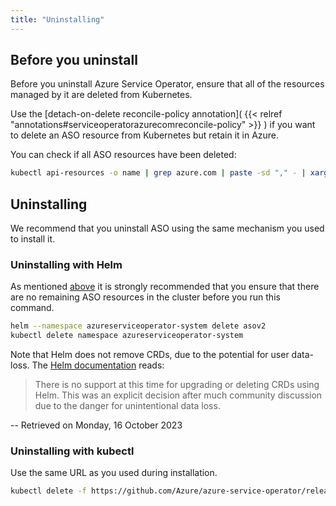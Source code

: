 ```yaml
---
title: "Uninstalling"
---
```


## Before you uninstall

Before you uninstall Azure Service Operator, ensure that all of the resources managed by it are deleted from Kubernetes.

Use the [detach-on-delete reconcile-policy annotation]( {{< relref "annotations#serviceoperatorazurecomreconcile-policy" >}} )
if you want to delete an ASO resource from Kubernetes but retain it in Azure.

You can check if all ASO resources have been deleted:

``` bash
kubectl api-resources -o name | grep azure.com | paste -sd "," - | xargs kubectl get -A
``````

## Uninstalling

We recommend that you uninstall ASO using the same mechanism you used to install it.

### Uninstalling with Helm

As mentioned [above](#before-you-uninstall) it is strongly recommended that you
ensure that there are no remaining ASO resources in the cluster before you run this command.

``` bash
helm --namespace azureserviceoperator-system delete asov2
kubectl delete namespace azureserviceoperator-system
```

Note that Helm does not remove CRDs, due to the potential for user data-loss. The [Helm documentation](https://helm.sh/docs/chart_best_practices/custom_resource_definitions/) reads:

> There is no support at this time for upgrading or deleting CRDs using Helm. This was an explicit decision after much community discussion due to the danger for unintentional data loss.

-- Retrieved on Monday, 16 October 2023

### Uninstalling with kubectl

Use the same URL as you used during installation.

```bash
kubectl delete -f https://github.com/Azure/azure-service-operator/releases/download/v2.3.0/azureserviceoperator_v2.3.0.yaml
```
